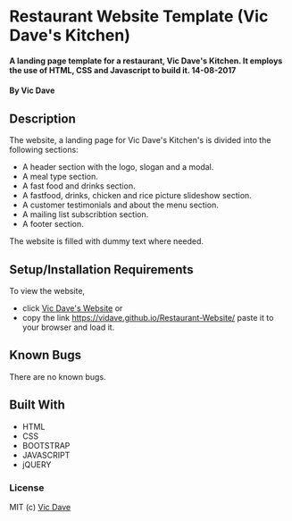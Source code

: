 
# Restaurant Website Template (Vic Dave's Kitchen)

#### A landing page template for a restaurant, Vic Dave's Kitchen. It employs the use of HTML, CSS and Javascript to build it. 14-08-2017

#### By **Vic Dave**

## Description
The website, a landing page for Vic Dave's Kitchen's is divided into the following sections:

* A header section with the logo, slogan and a modal.
* A meal type section.
* A fast food and drinks section.
* A fastfood, drinks, chicken and rice picture slideshow section.
* A customer testimonials and about the menu section.
* A mailing list subscribtion section.
* A footer section.

The website is filled with dummy text where needed. 


## Setup/Installation Requirements

To view the website, 
* click [Vic Dave's Website](https://vicdave.github.io/Restaurant-Website/)
or 
* copy the link https://vidave.github.io/Restaurant-Website/ paste it to your browser and load it.  


## Known Bugs

There are no known bugs.

## Built With

* HTML
* CSS
* BOOTSTRAP
* JAVASCRIPT
* jQUERY

### License


MIT (c) [Vic Dave](https://github.com/marynganga) 
